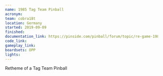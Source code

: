 ```yaml
---
name: 1985 Tag Team Pinball 
acronym: 
team: cobra18t
location: Germany 
started: 2019-09-09
finished:
documentation_link: https://pinside.com/pinball/forum/topic/re-game-1985-tag-team-pinball
code_link:
gameplay_link:
boardsets: OPP
lights:
---
```

Retheme of a Tag Team Pinball
